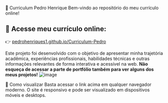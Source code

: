 📄 Curriculum Pedro Henrique
Bem-vindo ao repositório do meu currículo online!

🔗 Acesse meu currículo online:
--
👉 [pedrohenriques1.github.io/Curriculum-Pedro](https://pedrohenriques1.github.io/Curriculum-Pedro/)

Este projeto foi desenvolvido com o objetivo de apresentar minha trajetória acadêmica, experiências profissionais, habilidades técnicas
e outras informações relevantes de forma interativa e acessível na web.
**Não esqueça de acessar a parte de portfólio também para ver alguns dos meus projetos!**
![image](https://github.com/user-attachments/assets/18dc5cab-f8fc-47f3-9ad5-6ff7d6971e78)


🚀 Como visualizar
Basta acessar o link acima em qualquer navegador moderno. O site é responsivo e pode ser visualizado em dispositivos móveis e desktops.
